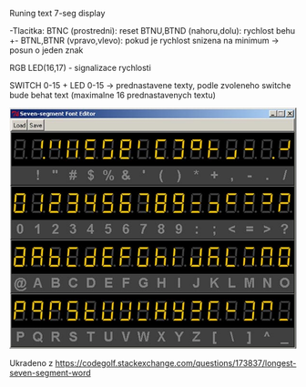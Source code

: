 Runing text 7-seg display

-Tlacitka:
BTNC (prostredni): reset
BTNU,BTND (nahoru,dolu): rychlost behu +-
BTNL,BTNR (vpravo,vlevo): pokud je rychlost snizena na minimum -> posun o jeden znak

RGB LED(16,17) - signalizace rychlosti

SWITCH 0-15  +  LED 0-15  -> prednastavene texty, podle zvoleneho switche bude behat text (maximalne 16 prednastavenych textu)

![7-seg-Alphabet](Images/7-seg-Alphabet.jpg)

Ukradeno z https://codegolf.stackexchange.com/questions/173837/longest-seven-segment-word

